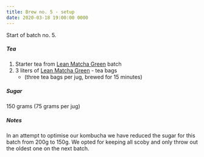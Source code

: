 ```yaml
---
title: Brew no. 5 - setup
date: 2020-03-18 19:00:00 0000
---
```


Start of batch no. 5.

##### Tea

1. Starter tea from [Lean Matcha Green](https://www.pukkaherbs.com/shop/organic-teas/lean-matcha-green/) batch
2. 3 liters of [Lean Matcha Green](https://www.pukkaherbs.com/shop/organic-teas/lean-matcha-green/) - tea bags
    * (three tea bags per jug, brewed for 15 minutes)

##### Sugar

150 grams (75 grams per jug)

##### Notes

In an attempt to optimise our kombucha we have reduced the sugar for this batch from 
200g to 150g. We opted for keeping all scoby and only throw out the oldest one on the next 
batch.